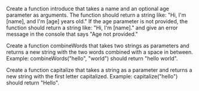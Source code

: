 Create a function introduce that takes a name and an optional age parameter as arguments.
The function should return a string like: "Hi, I'm [name], and I'm [age] years old."
If the age parameter is not provided, the function should return a string like: "Hi, I'm [name]." and give an error message in the console that says "Age not provided."


Create a function combineWords that takes two strings as parameters and returns a new string with the two words combined with a space in between.
Example: combineWords("hello", "world") should return "hello world".

Create a function capitalize that takes a string as a parameter and returns a new string with the first letter capitalized.
Example: capitalize("hello") should return "Hello".

